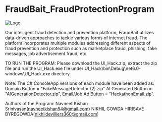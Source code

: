 # FraudBait_FraudProtectionProgram
![Logo](https://github.com/NavneetKishanS/FraudBait_FraudProtectionProgram/assets/115086283/735db053-2150-43e3-83b5-67607a6ad63b)

Our intelligent fraud detection and prevention platform, FraudBait utilizes data-driven approaches to tackle various forms of internet fraud. The platform incorporates multiple modules addressing different aspects of fraud prevention and protection such as marketplace fraud, phishing, fake messages, job advertisement fraud, etc.

TO RUN THE PROGRAM:
Please download the UI_Hack.zip, extract the zip file and run the UI_Hack.exe file under UI_Hack\bin\Debug\net6.0-windows\UI_Hack.exe directory.

Note: The C# ConsoleApp versions of each module have been added as:
Domain Button = "FakeMessageDetector (2).zip"
AI Generated Button = "AIGenerationDetector.zip",
Email/Job Ad Button = "HackathonEmail.zip".

Authors of the Program:
Navneet Kishan Srinivasan(navneetkishan54@gmail.com)
NIKHIL GOWDA HIRISAVE BYREGOWDA(nikhildevilliers360@gmail.com)


